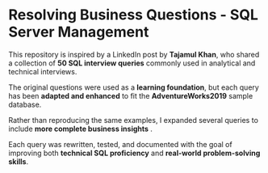 # Resolving Business Questions - SQL Server Management #

This repository is inspired by a LinkedIn post by **Tajamul Khan**, who shared a collection of **50 SQL interview queries** commonly used in analytical and technical interviews.

The original questions were used as a **learning foundation**, but each query has been **adapted and enhanced** to fit the **AdventureWorks2019** sample database.  

Rather than reproducing the same examples, I expanded several queries to include **more complete business insights** .

Each query was rewritten, tested, and documented with the goal of improving both **technical SQL proficiency** and **real-world problem-solving skills**.
